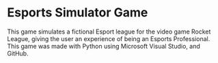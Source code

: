 # Esports Simulator Game
This game simulates a fictional Esport league for the video game Rocket League, giving the user an experience of being an Esports Professional. This game was made with Python using Microsoft Visual Studio, and GitHub. 

